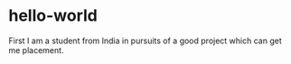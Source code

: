 # hello-world
First 
I am a student from India in pursuits of a good project which can get me placement.  
